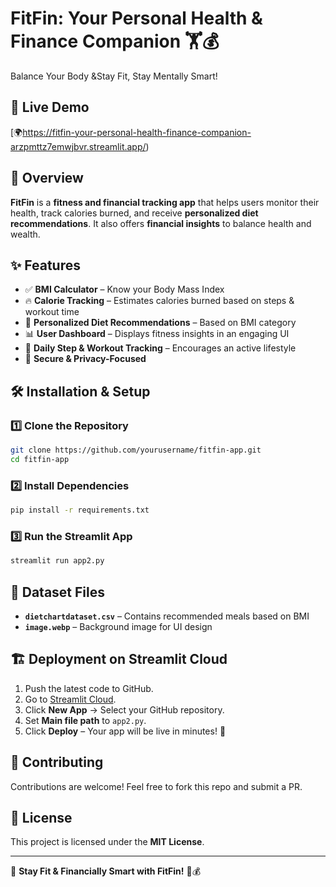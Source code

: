 # FitFin: Your Personal Health & Finance Companion 🏋💰
Balance Your Body &amp;Stay Fit, Stay Mentally Smart!

## 🚀 Live Demo
[🌍https://fitfin-your-personal-health-finance-companion-arzpmttz7emwjbvr.streamlit.app/)

## 📌 Overview
**FitFin** is a **fitness and financial tracking app** that helps users monitor their health, track calories burned, and receive **personalized diet recommendations**. It also offers **financial insights** to balance health and wealth.

## ✨ Features
- ✅ **BMI Calculator** – Know your Body Mass Index
- 🔥 **Calorie Tracking** – Estimates calories burned based on steps & workout time
- 🥗 **Personalized Diet Recommendations** – Based on BMI category
- 📊 **User Dashboard** – Displays fitness insights in an engaging UI
- 🏃 **Daily Step & Workout Tracking** – Encourages an active lifestyle
- 🔐 **Secure & Privacy-Focused**

## 🛠️ Installation & Setup
### **1️⃣ Clone the Repository**
```bash
git clone https://github.com/yourusername/fitfin-app.git
cd fitfin-app
```

### **2️⃣ Install Dependencies**
```bash
pip install -r requirements.txt
```

### **3️⃣ Run the Streamlit App**
```bash
streamlit run app2.py
```

## 📂 Dataset Files
- **`dietchartdataset.csv`** – Contains recommended meals based on BMI
- **`image.webp`** – Background image for UI design

## 🏗 Deployment on Streamlit Cloud
1. Push the latest code to GitHub.
2. Go to [Streamlit Cloud](https://share.streamlit.io/).
3. Click **New App** → Select your GitHub repository.
4. Set **Main file path** to `app2.py`.
5. Click **Deploy** – Your app will be live in minutes! 🚀

## 🙌 Contributing
Contributions are welcome! Feel free to fork this repo and submit a PR.

## 📜 License
This project is licensed under the **MIT License**.

---
🚀 **Stay Fit & Financially Smart with FitFin!** 💪💰

